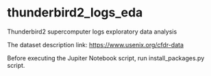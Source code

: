 # thunderbird2_logs_eda
Thunderbird2 supercomputer logs exploratory data analysis

The dataset description link:
https://www.usenix.org/cfdr-data

Before executing the Jupiter Notebook script, run install_packages.py script.
